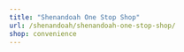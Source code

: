 ```yaml
---
title: "Shenandoah One Stop Shop"
url: /shenandoah/shenandoah-one-stop-shop/
shop: convenience
---
```

